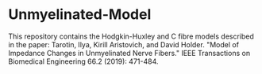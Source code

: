 # Unmyelinated-Model
This repository contains the Hodgkin-Huxley and C fibre models described in the paper:
Tarotin, Ilya, Kirill Aristovich, and David Holder. "Model of Impedance Changes in Unmyelinated Nerve Fibers." IEEE Transactions on Biomedical Engineering 66.2 (2019): 471-484.
